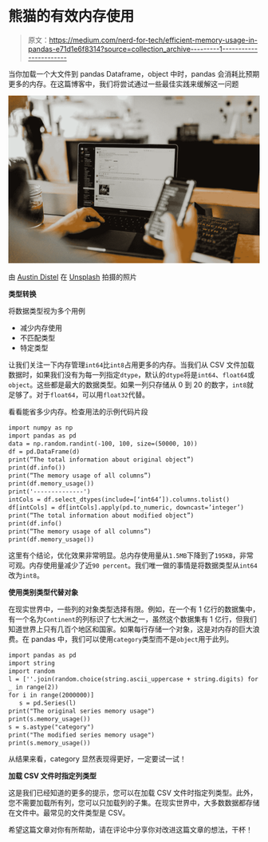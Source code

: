 # 熊猫的有效内存使用

> 原文：<https://medium.com/nerd-for-tech/efficient-memory-usage-in-pandas-e71d1e6f8314?source=collection_archive---------1----------------------->

当你加载一个大文件到 pandas Dataframe，object 中时，pandas 会消耗比预期更多的内存。在这篇博客中，我们将尝试通过一些最佳实践来缓解这一问题

![](img/b537aa1a80d22f9c8c9fd53f0311e403.png)

由 [Austin Distel](https://unsplash.com/@austindistel?utm_source=medium&utm_medium=referral) 在 [Unsplash](https://unsplash.com?utm_source=medium&utm_medium=referral) 拍摄的照片

**类型转换**

将数据类型视为多个用例

*   减少内存使用
*   不匹配类型
*   特定类型

让我们关注一下内存管理`int64`比`int8`占用更多的内存。当我们从 CSV 文件加载数据时，如果我们没有为每一列指定`dtype`，默认的`dtype`将是`int64`、`float64`或`object`。这些都是最大的数据类型。如果一列只存储从 0 到 20 的数字，`int8`就足够了。对于`float64`，可以用`float32`代替。

看看能省多少内存。检查用法的示例代码片段

```
import numpy as np
import pandas as pd
data = np.random.randint(-100, 100, size=(50000, 10))
df = pd.DataFrame(d)
print(“The total information about original object”)
print(df.info())
print(“The memory usage of all columns”)
print(df.memory_usage())
print('--------------')
intCols = df.select_dtypes(include=[‘int64’]).columns.tolist()
df[intCols] = df[intCols].apply(pd.to_numeric, downcast=’integer’)
print(“The total information about modified object”)
print(df.info()
print(“The memory usage of all columns”)
print(df.memory_usage())
```

这里有个结论，优化效果非常明显。总内存使用量从`1.5MB`下降到了`195KB`，非常可观。内存使用量减少了近`90 percent`。我们唯一做的事情是将数据类型从`int64`改为`int8`。

**使用类别类型代替对象**

在现实世界中，一些列的对象类型选择有限。例如，在一个有 1 亿行的数据集中，有一个名为`Continent`的列标识了七大洲之一，虽然这个数据集有 1 亿行，但我们知道世界上只有几百个地区和国家。如果每行存储一个对象，这是对内存的巨大浪费。在 pandas 中，我们可以使用`category`类型而不是`object`用于此列。

```
import pandas as pd
import string
import random
l = [''.join(random.choice(string.ascii_uppercase + string.digits) for _ in range(2))
for i in range(2000000)]
   s = pd.Series(l)
print("The original series memory usage")
print(s.memory_usage())
s = s.astype("category")
print("The modified series memory usage")
print(s.memory_usage())
```

从结果来看，category 显然表现得更好，一定要试一试！

**加载 CSV 文件时指定列类型**

这是我们已经知道的更多的提示，您可以在加载 CSV 文件时指定列类型。此外，您不需要加载所有列，您可以只加载列的子集。在现实世界中，大多数数据都存储在文件中。最常见的文件类型是 CSV。

希望这篇文章对你有所帮助，请在评论中分享你对改进这篇文章的想法，干杯！